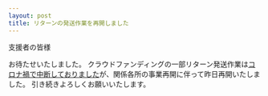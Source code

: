 ```yaml
---
layout: post
title: リターンの発送作業を再開しました
---
```


支援者の皆様

お待たせいたしました。
クラウドファンディングの一部リターン発送作業は[コロナ禍で中断しておりました](/blog/covid-19.html)が、関係各所の事業再開に伴って昨日再開いたしました。
引き続きよろしくお願いいたします。
